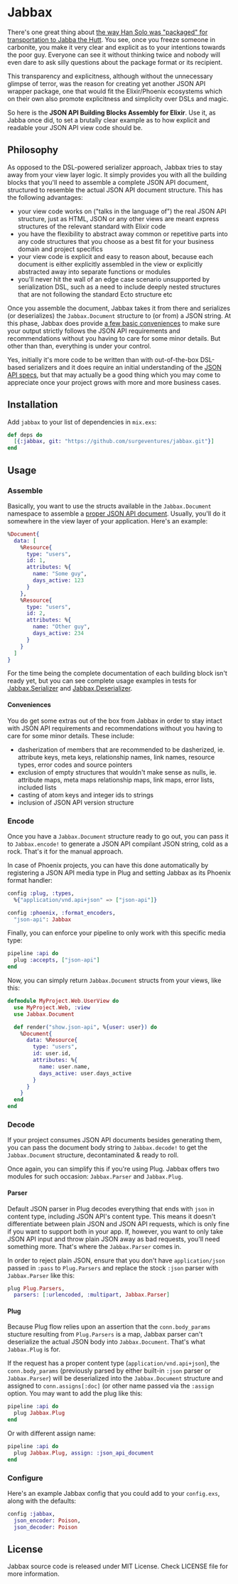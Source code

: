 

# Jabbax

There's one great thing about [the way Han Solo was "packaged" for transportation to Jabba the
Hutt][Han Solo serialization]. You see, once you freeze someone in carbonite, you make it very
clear and explicit as to your intentions towards the poor guy. Everyone can see it without thinking
twice and nobody will even dare to ask silly questions about the package format or its recipient.

This transparency and explicitness, although without the unnecessary glimpse of terror, was the
reason for creating yet another JSON API wrapper package, one that would fit the Elixir/Phoenix
ecosystems which on their own also promote explicitness and simplicity over DSLs and magic.

So here is the **JSON API Building Blocks Assembly for Elixir**. Use it, as Jabba once did, to set
a brutally clear example as to how explicit and readable your JSON API view code should be.

## Philosophy

As opposed to the DSL-powered serializer approach, Jabbax tries to stay away from your view
layer logic. It simply provides you with all the building blocks that you'll need to assemble a
complete JSON API document, structured to resemble the actual JSON API document structure. This has
the following advantages:

- your view code works on ("talks in the language of") the real JSON API structure, just as HTML,
  JSON or any other views are meant express structures of the relevant standard with Elixir code
- you have the flexibility to abstract away common or repetitive parts into any code structures
  that you choose as a best fit for your business domain and project specifics
- your view code is explicit and easy to reason about, because each document is either explicitly
  assembled in the view or explicitly abstracted away into separate functions or modules
- you'll never hit the wall of an edge case scenario unsupported by serialization DSL, such as a
  need to include deeply nested structures that are not following the standard Ecto structure etc

Once you assemble the document, Jabbax takes it from there and serializes (or deserializes) the
`Jabbax.Document` structure to (or from) a JSON string. At this phase, Jabbax does provide [a few
basic conveniences](#conveniences) to make sure your output strictly follows the JSON API
requirements and recommendations without you having to care for some minor details. But other than
than, everything is under your control.

Yes, initially it's more code to be written than with out-of-the-box DSL-based serializers and it
does require an initial understanding of the [JSON API specs][JSON API spec], but that may actually
be a good thing which you may come to appreciate once your project grows with more and more
business cases.

## Installation

Add `jabbax` to your list of dependencies in `mix.exs`:

```elixir
def deps do
  [{:jabbax, git: "https://github.com/surgeventures/jabbax.git"}]
end
```

## Usage

### Assemble

Basically, you want to use the structs available in the `Jabbax.Document` namespace to assemble a
[proper JSON API document][JSON API spec]. Usually, you'll do it somewhere in the view layer of
your application. Here's an example:

```elixir
%Document{
  data: [
    %Resource{
      type: "users",
      id: 1,
      attributes: %{
        name: "Some guy",
        days_active: 123
      }
    },
    %Resource{
      type: "users",
      id: 2,
      attributes: %{
        name: "Other guy",
        days_active: 234
      }
    }
  ]
}
```

For the time being the complete documentation of each building block isn't ready yet, but you can
see complete usage examples in tests for [Jabbax.Serializer](./test/jabbax/serializer_test.exs) and
[Jabbax.Deserializer](./test/jabbax/deserializer_test.exs).

#### Conveniences

You do get some extras out of the box from Jabbax in order to stay intact with JSON API
requirements and recommendations without you having to care for some minor details. These include:

- dasherization of members that are recommended to be dasherized, ie. attribute keys, meta keys,
  relationship names, link names, resource types, error codes and source pointers
- exclusion of empty structures that wouldn't make sense as nulls, ie. attribute maps, meta maps
  relationship maps, link maps, error lists, included lists
- casting of atom keys and integer ids to strings
- inclusion of JSON API version structure

### Encode

Once you have a `Jabbax.Document` structure ready to go out, you can pass it to `Jabbax.encode!`
to generate a JSON API compilant JSON string, cold as a rock. That's it for the manual approach.

In case of Phoenix projects, you can have this done automatically by registering a JSON API media
type in Plug and setting Jabbax as its Phoenix format handler:

```elixir
config :plug, :types,
  %{"application/vnd.api+json" => ["json-api"]}

config :phoenix, :format_encoders,
  "json-api": Jabbax
```

Finally, you can enforce your pipeline to only work with this specific media type:

```elixir
pipeline :api do
  plug :accepts, ["json-api"]
end
```

Now, you can simply return `Jabbax.Document` structs from your views, like this:

```elixir
defmodule MyProject.Web.UserView do
  use MyProject.Web, :view
  use Jabbax.Document

  def render("show.json-api", %{user: user}) do
    %Document{
      data: %Resource{
        type: "users",
        id: user.id,
        attributes: %{
          name: user.name,
          days_active: user.days_active
        }
      }
    }
  end
end
```

### Decode

If your project consumes JSON API documents besides generating them, you can pass the document body
string to `Jabbax.decode!` to get the `Jabbax.Document` structure, decontaminated & ready to roll.

Once again, you can simplify this if you're using Plug. Jabbax offers two modules for such
occasion: `Jabbax.Parser` and `Jabbax.Plug`.

#### Parser

Default JSON parser in Plug decodes everything that ends with `json` in content type, including
JSON API's content type. This means it doesn't differentiate between plain JSON and JSON API
requests, which is only fine if you want to support both in your app. If, however, you want to only
take JSON API input and throw plain JSON away as bad requests, you'll need something more. That's
where the `Jabbax.Parser` comes in.

In order to reject plain JSON, ensure that you don't have `application/json` passed in `:pass` to
`Plug.Parsers` and replace the stock `:json` parser with `Jabbax.Parser` like this:

```elixir
plug Plug.Parsers,
  parsers: [:urlencoded, :multipart, Jabbax.Parser]
```

#### Plug

Because Plug flow relies upon an assertion that the `conn.body_params` stucture resulting from
`Plug.Parsers` is a map, Jabbax parser can't deserialize the actual JSON body into
`Jabbax.Document`. That's what `Jabbax.Plug` is for.

If the request has a proper content type (`application/vnd.api+json`), the `conn.body_params`
(previously parsed by either built-in `:json` parser or `Jabbax.Parser`) will be deserialized into
the `Jabbax.Document` structure and assigned to `conn.assigns[:doc]` (or other name passed via the
`:assign` option. You may want to add the plug like this:

```elixir
pipeline :api do
  plug Jabbax.Plug
end
```

Or with different assign name:

```elixir
pipeline :api do
  plug Jabbax.Plug, assign: :json_api_document
end
```

### Configure

Here's an example Jabbax config that you could add to your `config.exs`, along with the defaults:

```elixir
config :jabbax,
  json_encoder: Poison,
  json_decoder: Poison
```

## License

Jabbax source code is released under MIT License. Check LICENSE file for more information.

[Han Solo serialization]: https://www.youtube.com/watch?v=qND0aIXOLbw
[JSON API spec]: http://jsonapi.org/format
